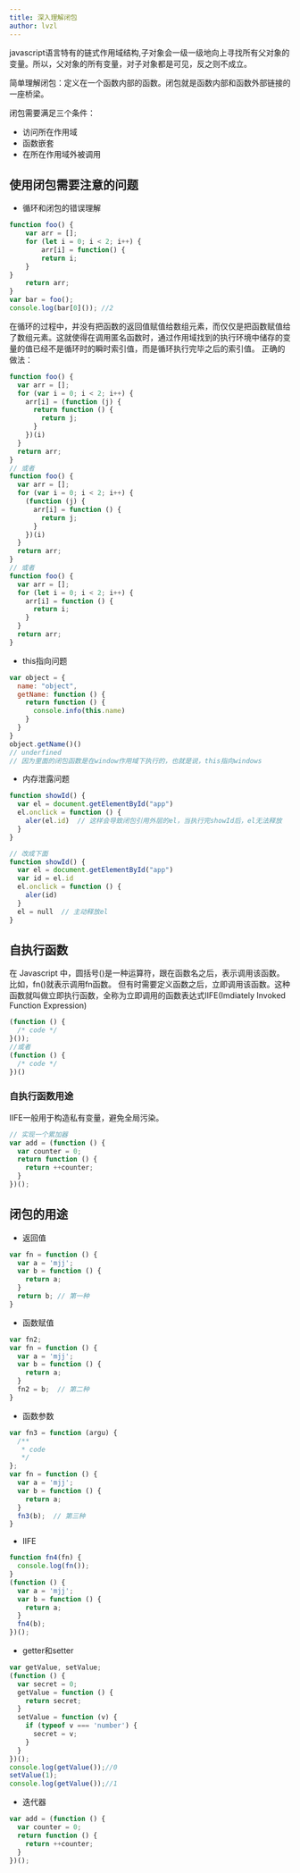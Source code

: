 ```yaml
---
title: 深入理解闭包
author: lvzl
---
```


javascript语言特有的链式作用域结构,子对象会一级一级地向上寻找所有父对象的变量。所以，父对象的所有变量，对子对象都是可见，反之则不成立。

简单理解闭包：定义在一个函数内部的函数。闭包就是函数内部和函数外部链接的一座桥梁。

闭包需要满足三个条件：

- 访问所在作用域
- 函数嵌套 
- 在所在作用域外被调用

## 使用闭包需要注意的问题

- 循环和闭包的错误理解

```js
function foo() {
	var arr = [];
	for (let i = 0; i < 2; i++) {
		arr[i] = function() {
		return i;
	}
}
	return arr;
}
var bar = foo();
console.log(bar[0]()); //2
```
在循环的过程中，并没有把函数的返回值赋值给数组元素，而仅仅是把函数赋值给了数组元素。这就使得在调用匿名函数时，通过作用域找到的执行环境中储存的变量的值已经不是循环时的瞬时索引值，而是循环执行完毕之后的索引值。
  正确的做法：
```js
function foo() {
  var arr = [];
  for (var i = 0; i < 2; i++) {
    arr[i] = (function (j) {
      return function () {
        return j;
      }
    })(i)
  }
  return arr;
}
// 或者
function foo() {
  var arr = [];
  for (var i = 0; i < 2; i++) {
    (function (j) {
      arr[i] = function () {
        return j;
      }
    })(i)
  }
  return arr;
}
// 或者
function foo() {
  var arr = [];
  for (let i = 0; i < 2; i++) {
    arr[i] = function () {
      return i;
    }
  }
  return arr;
}
```
- this指向问题

```js
var object = {
  name: "object",
  getName: function () {
    return function () {
      console.info(this.name)
    }
  }
}
object.getName()()
// underfined
// 因为里面的闭包函数是在window作用域下执行的，也就是说，this指向windows
```

- 内存泄露问题

```js
function showId() {
  var el = document.getElementById("app")
  el.onclick = function () {
    aler(el.id)  // 这样会导致闭包引用外层的el，当执行完showId后，el无法释放
  }
}

// 改成下面
function showId() {
  var el = document.getElementById("app")
  var id = el.id
  el.onclick = function () {
    aler(id)
  }
  el = null  // 主动释放el
}
```



## 自执行函数

在 Javascript 中，圆括号()是一种运算符，跟在函数名之后，表示调用该函数。比如，fn()就表示调用fn函数。
但有时需要定义函数之后，立即调用该函数。这种函数就叫做立即执行函数，全称为立即调用的函数表达式IIFE(Imdiately Invoked Function Expression)

```js
(function () {
  /* code */
}());
//或者
(function () {
  /* code */
})()
```

### 自执行函数用途

IIFE一般用于构造私有变量，避免全局污染。

```js
// 实现一个累加器
var add = (function () {
  var counter = 0;
  return function () {
    return ++counter;
  }
})();
```



## 闭包的用途
- 返回值

```js
var fn = function () {
  var a = 'mjj';
  var b = function () {
    return a;
  }
  return b; // 第一种
}
```

- 函数赋值

```js
var fn2;
var fn = function () {
  var a = 'mjj';
  var b = function () {
    return a;
  }
  fn2 = b;  // 第二种
}
```

- 函数参数

```js
var fn3 = function (argu) {
  /**
   * code
   */
};
var fn = function () {
  var a = 'mjj';
  var b = function () {
    return a;
  }
  fn3(b);  // 第三种
}
```

- IIFE

```js
function fn4(fn) {
  console.log(fn());
}
(function () {
  var a = 'mjj';
  var b = function () {
    return a;
  }
  fn4(b);
})();
```

- getter和setter

```js
var getValue, setValue;
(function () {
  var secret = 0;
  getValue = function () {
    return secret;
  }
  setValue = function (v) {
    if (typeof v === 'number') {
      secret = v;
    }
  }
})();
console.log(getValue());//0
setValue(1);
console.log(getValue());//1
```



- 迭代器

```js
var add = (function () {
  var counter = 0;
  return function () {
    return ++counter;
  }
})();
```

